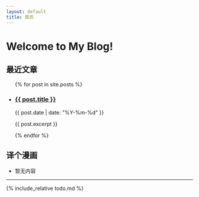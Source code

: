 ```yaml
---
layout: default
title: 首页
---
```


# Welcome to My Blog!


## 最近文章

<ul>
  {% for post in site.posts %}
    <li>
      <h3><a href="{{ post.url }}">{{ post.title }}</a></h3>{{ post.date | date: "%Y-%m-%d" }}
      <p>  {{ post.excerpt }} </p>
    </li>
  {% endfor %}
</ul>

## 译个漫画

* 暂无内容

----

{% include_relative todo.md %}

